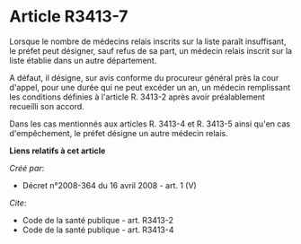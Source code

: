 # Article R3413-7

Lorsque le nombre de médecins relais inscrits sur la liste paraît insuffisant, le préfet peut désigner, sauf refus de sa
part, un médecin relais inscrit sur la liste établie dans un autre département. 

A défaut, il désigne, sur avis conforme du procureur général près la cour d'appel, pour une durée qui ne peut excéder un an,
un médecin remplissant les conditions définies à l'article R. 3413-2 après avoir préalablement recueilli son accord. 

Dans les cas mentionnés aux articles R. 3413-4 et R. 3413-5 ainsi qu'en cas d'empêchement, le préfet désigne un autre médecin
relais.

**Liens relatifs à cet article**

_Créé par_:

  - Décret n°2008-364 du 16 avril 2008 - art. 1 (V)

_Cite_:

  - Code de la santé publique - art. R3413-2
  - Code de la santé publique - art. R3413-4
